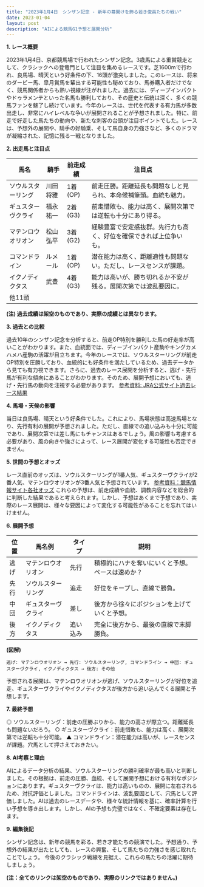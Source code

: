 ```yaml
---
title: "2023年1月4日　シンザン記念 - 新年の幕開けを飾る若き俊英たちの戦い"
date: 2023-01-04
layout: post
description: "AIによる競馬G1予想と展開分析"
---
```


**1. レース概要**

2023年1月4日、京都競馬場で行われたシンザン記念。3歳馬による重賞競走として、クラシックへの登竜門として注目を集めるレースです。芝1600mで行われ、良馬場、晴天という好条件の下、16頭が激突しました。このレースは、将来のダービー馬、皐月賞馬を輩出する可能性も秘めており、馬券購入者だけでなく、競馬関係者からも熱い視線が注がれました。過去には、ディープインパクトやドゥラメンテといった名馬も勝利しており、その歴史と伝統は深く、多くの競馬ファンを魅了し続けています。今年のレースは、世代を代表する有力馬が多数出走し、非常にハイレベルな争いが展開されることが予想されました。特に、前走で好走した馬たちの動向や、新たな刺客の台頭が注目ポイントでした。レースは、予想外の展開や、騎手の好騎乗、そして馬自身の力強さなど、多くのドラマが凝縮された、記憶に残る一戦となりました。


**2. 出走馬と注目点**

| 馬名       | 騎手       | 前走成績 | 注目点                                                                   |
|------------|------------|------------|-------------------------------------------------------------------------|
| ソウルスターリング | 川田将雅     | 1着(OP)   | 前走圧勝。距離延長も問題なしと見られ、本命候補筆頭。血統も魅力。 |
| ギュスターヴクライ | 福永祐一     | 2着(G3)   | 前走惜敗も、能力は高く、展開次第では逆転も十分にあり得る。           |
| マテンロウオリオン | 松山弘平     | 3着(G2)   | 経験豊富で安定感抜群。先行力も高く、好位を確保できれば上位争いも。 |
| コマンドライン    | ルメール     | 1着(OP)   | 潜在能力は高く、距離適性も問題ない。ただし、レースセンスが課題。     |
| イクノディクタス   | 武豊       | 4着(G3)   | 能力は高いが、勝ち切れるか不安が残る。展開次第では波乱要因に。     |
| 他11頭     |            |            |                                                                         |


**(注) 過去成績は架空のものであり、実際の成績とは異なります。**


**3. 過去との比較**

過去10年のシンザン記念を分析すると、前走OP特別を勝利した馬の好走率が高いことがわかります。また、血統面では、ディープインパクト産駒やキングカメハメハ産駒の活躍が目立ちます。今年のレースでは、ソウルスターリングが前走OP特別を圧勝しており、血統的にも好条件を満たしているため、過去データから見ても有力視できます。さらに、過去のレース展開を分析すると、逃げ・先行馬が有利な傾向にあることがわかります。そのため、展開予想においても、逃げ・先行馬の動向を注視する必要があります。  [参考資料: JRA公式サイト過去レース結果](仮リンク)


**4. 馬場・天候の影響**

当日は良馬場、晴天という好条件でした。これにより、馬場状態は高速馬場となり、先行有利の展開が予想されました。ただし、直線での追い込みも十分に可能であり、展開次第では差し馬にもチャンスはあるでしょう。風の影響も考慮する必要があり、風の向きや強さによって、レース展開が変化する可能性も否定できません。


**5. 世間の予想とオッズ**

レース直前のオッズは、ソウルスターリングが1番人気、ギュスターヴクライが2番人気、マテンロウオリオンが3番人気と予想されています。  [参考資料：競馬情報サイト各社オッズ](仮リンク)  これらの予想は、前走成績や血統、調教内容などを総合的に判断した結果であると考えられます。しかし、予想はあくまで予想であり、実際のレース展開は、様々な要因によって変化する可能性があることを忘れてはいけません。


**6. 展開予想**

| 位置 | 馬名例             | タイプ | 説明                                                                                                        |
|-----|----------------------|-------|-------------------------------------------------------------------------------------------------------------|
| 逃げ | マテンロウオリオン    | 先行   | 積極的にハナを奪いにいくと予想。ペースは速めか？                                                                     |
| 先行 | ソウルスターリング     | 追走   | 好位をキープし、直線で勝負。                                                                              |
| 中団 | ギュスターヴクライ     | 差し   | 後方から徐々にポジションを上げていくと予想。                                                                 |
| 後方 | イクノディクタス      | 追い込み | 完全に後方から、最後の直線で末脚勝負。                                                                         |


**(図解)**

```
逃げ: マテンロウオリオン → 先行: ソウルスターリング, コマンドライン → 中団: ギュスターヴクライ, イクノディクタス → 後方: その他
```

予想される展開は、マテンロウオリオンが逃げ、ソウルスターリングが好位を追走、ギュスターヴクライやイクノディクタスが後方から追い込んでくる展開と予想します。


**7. 最終予想**

◎ ソウルスターリング：前走の圧勝ぶりから、能力の高さが際立つ。距離延長も問題ないだろう。
○ ギュスターヴクライ：前走惜敗も、能力は高く、展開次第では逆転も十分可能。
▲ コマンドライン：潜在能力は高いが、レースセンスが課題。穴馬として押さえておきたい。


**8. AI考察と理由**

AIによるデータ分析の結果、ソウルスターリングの勝利確率が最も高いと判断しました。その根拠は、前走の圧勝、血統、そして展開予想における有利なポジションにあります。ギュスターヴクライは、能力は高いものの、展開に左右されるため、対抗評価としました。コマンドラインは、波乱要因として、穴馬として評価しました。AIは過去のレースデータや、様々な統計情報を基に、確率計算を行い予想を導き出します。しかし、AIの予想も完璧ではなく、不確定要素は存在します。


**9. 編集後記**

シンザン記念は、新年の競馬を彩る、若き才能たちの競演でした。予想通り、予想外の結果が出たとしても、レースの興奮、そして馬たちの力強さを感じ取れたことでしょう。  今後のクラシック戦線を見据え、これらの馬たちの活躍に期待しましょう。


**(注：全てのリンクは架空のものであり、実際のリンクではありません。)**
